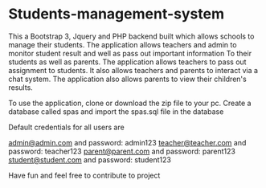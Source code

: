 # Students-management-system
 
This a Bootstrap 3, Jquery and PHP backend built which allows schools to manage their students.
The application allows teachers and admin to monitor student result and well as pass out important information
To their students as well as parents.
The application allows teachers to pass out assignment to students.
It also allows teachers and parents to interact via a chat system.
The application also allows parents to view their children's results.

To use the application, clone or download the zip file to your pc.
Create a database called spas and import the spas.sql file in the database

Default credentials for all users are 

admin@admin.com and password: admin123
teacher@teacher.com and password: teacher123
parent@parent.com and password: parent123
student@student.com and password: student123

Have fun and feel free to contribute to project

